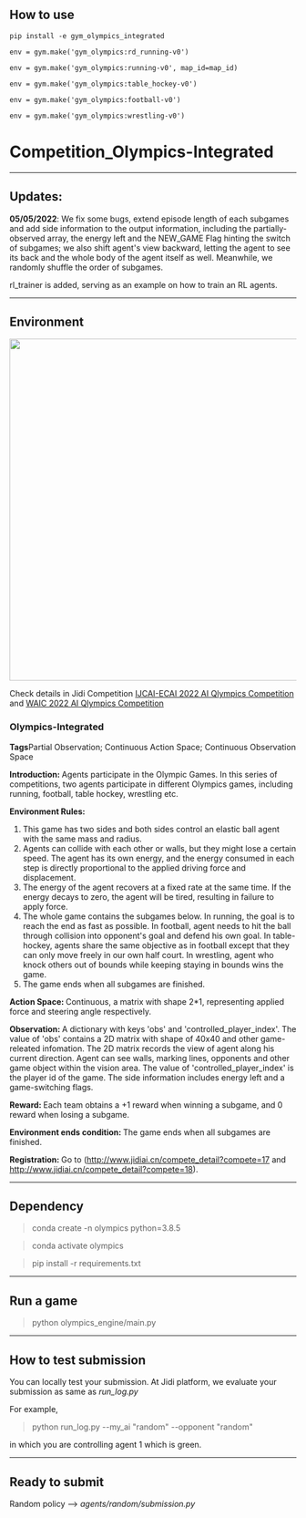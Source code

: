 ## How to use


`pip install -e gym_olympics_integrated`

`env = gym.make('gym_olympics:rd_running-v0')`

`env = gym.make('gym_olympics:running-v0', map_id=map_id)`

`env = gym.make('gym_olympics:table_hockey-v0')`

`env = gym.make('gym_olympics:football-v0')` 

`env = gym.make('gym_olympics:wrestling-v0')`

# Competition_Olympics-Integrated
---
## Updates:

**05/05/2022**: We fix some bugs, extend episode length of each subgames and add side information to the output information, including the partially-observed array, the energy left and the NEW_GAME Flag hinting the switch of subgames; we also shift agent's view backward, letting the agent to see its back and the whole body of the agent itself as well. Meanwhile, we randomly shuffle the order of subgames.

rl_trainer is added, serving as an example on how to train an RL agents.

---
## Environment

<img src=https://github.com/jidiai/Competition_Olympics-Integrated/blob/main/olympics_engine/assets/multi-task-olympics.gif width=600>


Check details in Jidi Competition [IJCAI-ECAI 2022 AI Qlympics Competition](http://www.jidiai.cn/compete_detail?compete=17) and [WAIC 2022 AI Qlympics Competition](http://www.jidiai.cn/compete_detail?compete=18)


### Olympics-Integrated
<b>Tags</b>Partial Observation; Continuous Action Space; Continuous Observation Space

<b>Introduction: </b>Agents participate in the Olympic Games. In this series of competitions, two agents participate in different Olympics games, including running, football, table hockey, wrestling etc.

<b>Environment Rules:</b> 
1. This game has two sides and both sides control an elastic ball agent with the same mass and radius.
2. Agents can collide with each other or walls, but they might lose a certain speed. The agent has its own energy, and the energy consumed in each step is directly proportional to the applied driving force and displacement.
3. The energy of the agent recovers at a fixed rate at the same time. If the energy decays to zero, the agent will be tired, resulting in failure to apply force.
4. The whole game contains the subgames below. In running, the goal is to reach the end as fast as possible. In football, agent needs to hit the ball through collision into opponent's goal and defend his own goal. In table-hockey, agents share the same objective as in football except that they can only move freely in our own half court. In wrestling, agent who knock others out of bounds while keeping staying in bounds wins the game.
5. The game ends when all subgames are finished.


<b>Action Space: </b>Continuous, a matrix with shape 2*1, representing applied force and steering angle respectively.

<b>Observation: </b>A dictionary with keys 'obs' and 'controlled_player_index'. The value of 'obs' contains a 2D matrix with shape of 40x40 and other game-releated infomation. The 2D matrix records the view of agent along his current direction. Agent can see walls, marking lines, opponents and other game object within the vision area. The value of 'controlled_player_index' is the player id of the game. The side information includes energy left and a game-switching flags.

<b>Reward: </b>Each team obtains a +1 reward when winning a subgame, and 0 reward when losing a subgame.

<b>Environment ends condition: </b>The game ends when all subgames are finished.

<b>Registration: </b>Go to (http://www.jidiai.cn/compete_detail?compete=17 and http://www.jidiai.cn/compete_detail?compete=18).


---
## Dependency

>conda create -n olympics python=3.8.5

>conda activate olympics

>pip install -r requirements.txt

---

## Run a game

>python olympics_engine/main.py

---

## How to test submission

You can locally test your submission. At Jidi platform, we evaluate your submission as same as *run_log.py*

For example,

>python run_log.py --my_ai "random" --opponent "random"

in which you are controlling agent 1 which is green.

---

## Ready to submit

Random policy --> *agents/random/submission.py*
